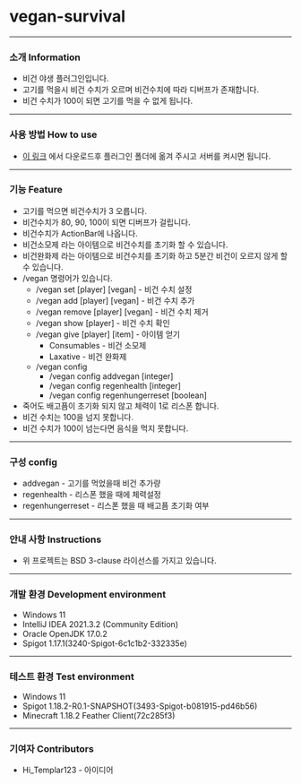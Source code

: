 # vegan-survival
---
### 소개 Information
* 비건 야생 플러그인입니다.
* 고기를 먹을시 비건 수치가 오르며 비건수치에 따라 디버프가 존재합니다.
* 비건 수치가 100이 되면 고기를 먹을 수 없게 됩니다.
---
### 사용 방법 How to use
* [이 링크](https://github.com/Jongye0l/vegan-survival/releases/latest) 에서 다운로드후 플러그인 폴더에 옮겨 주시고 서버를 켜시면 됩니다.
---
### 기능 Feature
* 고기를 먹으면 비건수치가 3 오릅니다.
* 비건수치가 80, 90, 100이 되면 디버프가 걸립니다.
* 비건수치가 ActionBar에 나옵니다.
* 비건소모제 라는 아이템으로 비건수치를 초기화 할 수 있습니다.
* 비건완화제 라는 아이템으로 비건수치를 초기화 하고 5분간 비건이 오르지 않게 할 수 있습니다.
* /vegan 명령어가 있습니다.
    * /vegan set [player] [vegan] - 비건 수치 설정
    * /vegan add [player] [vegan] - 비건 수치 추가
    * /vegan remove [player] [vegan] - 비건 수치 제거
    * /vegan show [player] - 비건 수치 확인
    * /vegan give [player] [item] - 아이템 얻기
        * Consumables - 비건 소모제
        * Laxative - 비건 완화제
    * /vegan config
      * /vegan config addvegan [integer]
      * /vegan config regenhealth [integer]
      * /vegan config regenhungerreset [boolean]
* 죽어도 배고픔이 초기화 되지 않고 체력이 1로 리스폰 합니다.
* 비건 수치는 100을 넘지 못합니다.
* 비건 수치가 100이 넘는다면 음식을 먹지 못합니다.
---
### 구성 config
* addvegan - 고기를 먹었을때 비건 추가량
* regenhealth - 리스폰 했을 때에 체력설정
* regenhungerreset - 리스폰 했을 때 배고픔 초기화 여부
---
### 안내 사항 Instructions
* 위 프로젝트는 BSD 3-clause 라이선스를 가지고 있습니다.
---
### 개발 환경 Development environment
* Windows 11
* IntelliJ IDEA 2021.3.2 (Community Edition)
* Oracle OpenJDK 17.0.2
* Spigot 1.17.1(3240-Spigot-6c1c1b2-332335e)
---
### 테스트 환경 Test environment
* Windows 11
* Spigot 1.18.2-R0.1-SNAPSHOT(3493-Spigot-b081915-pd46b56)
* Minecraft 1.18.2 Feather Client(72c285f3)
---
### 기여자 Contributors
* Hi_Templar123 - 아이디어
